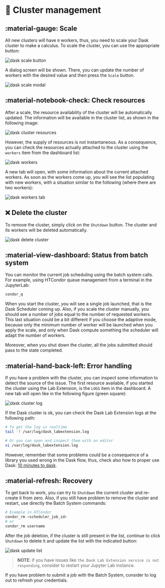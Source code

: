 # :handshake: Cluster management
## :material-gauge: Scale

All new clusters will have `0` workers, thus, you need to scale your Dask cluster
to make a calculus. To scale the cluster, you can use the appropriate button:

![dask scale button](imgs/dask_scale_button.png)

A dialog screen will be shown. There, you can update the number of workers with
the desired value and then press the `Scale` button.

![dask scale modal](imgs/dask_scale_modal.png)

## :material-notebook-check: Check resources

After a scale, the resource availability of the cluster will be automatically updated.
The information will be available in the cluster list, as shown in the following image:

![dask cluster resources](imgs/dask_management_resources.png)

However, the supply of resources is not instantaneous. As a consequence, you can
check the resources actually attached to the cluster using the `workers` item from
the dashboard list:

![dask workers](imgs/dask_management_workers.png)

A new tab will open, with some information about the current attached workers.
As soon as the workers come up, you will see the list populating with new workers,
with a situation similar to the following (where there are two workers):

![dask workers tab](imgs/dask_management_workers_tab.png)

## :x: Delete the cluster

To remove the cluster, simply click on the `Shutdown` button. The cluster and its
workers will be deleted automatically.

![dask delete cluster](imgs/dask_delete_cluster.png)

## :material-view-dashboard: Status from batch system

You can monitor the current job scheduling using the batch system calls. For example,
using HTCondor queue management from a terminal in the JupyterLab:

```bash
condor_q
```

When you start the cluster, you will see a single job launched, that is the Dask
Scheduler coming up. Also, if you scale the cluster manually, you should see a number
of jobs equal to the number of requested workers. This last situation could be
a bit different if you choose the adaptive mode, because only the minimum number of
worker will be launched when you apply the scale, and only when Dask compute something
the scheduler will adapt the number of workers.

Moreover, when you shut down the cluster, all the jobs submitted should pass to the state
completed.

## :material-hand-back-left: Error handling

If you have a problem with the cluster, you can inspect some information to detect
the source of the issue. The first resource available, if you started the cluster
using the Lab Extension, is the `LOGS` item in the dashboard. A new tab will open
like in the following figure (green square):

![dask cluster log](imgs/dask_cluster_log.png)

If the Dask cluster is ok, you can check the Dask Lab Extension logs at the following path:

```bash
# To get the log in realtime
tail -f /var/log/dask_labextension.log 

# Or you can open and inspect them with an editor
vi /var/log/dask_labextension.log
```

However, remember that some problems could be a consequence of a library you used
wrong in the Dask flow, thus, check also how to proper use Dask: [10 minutes to dask](https://docs.dask.org/en/latest/10-minutes-to-dask.html#).

## :material-refresh: Recovery

To get back to work, you can try to `Shutdown` the current cluster and re-create it from zero.
Also, if you still have problem to remove the cluster and restart, use directly the Batch System commands:

```bash
# Example in HTCondor
condor_rm <scheduler_job_id>
# or
condor_rm username
```

After the job deletion, if the cluster is still present in the list, continue to click `Shutdown` to delete
it and update the list with the indicated button:

![dask update list](imgs/dask_update_llist.png)

> **NOTE**: if you have issues like `the Dask Lab Extension service is not responding`, consider to restart
> your Jupyter Lab instance.

If you have problem to submit a job with the Batch System, consider to log out to refresh your credentials.

